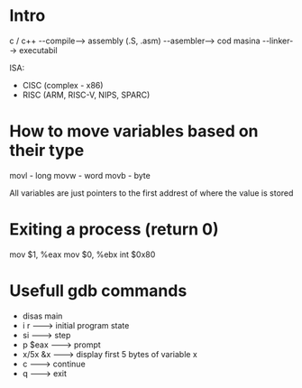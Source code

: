 # Intro
c / c++ --compile--> assembly (.S, .asm) --asembler--> cod masina --linker--> executabil

ISA:
- CISC (complex - x86)
- RISC (ARM, RISC-V, NIPS, SPARC)


# How to move variables based on their type
movl - long
movw - word
movb - byte

All variables are just pointers to the first addrest of where the value is stored

# Exiting a process (return 0)
mov $1, %eax
mov $0, %ebx
int $0x80

# Usefull gdb commands
- disas main
- i r ---> initial program state
- si ---> step
- p $eax ---> prompt
- x/5x &x ---> display first 5 bytes of variable x
- c ---> continue
- q ---> exit

